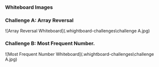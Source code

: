 ### Whiteboard Images

### Challenge A: Array Reversal
![Array Reversal Whiteboard](.whightboard-challenges\challenge A.jpg)

### Challenge B: Most Frequent Number.
![Most Frequent Number Whiteboard](.whightboard-challenges\challenge A.jpg)
